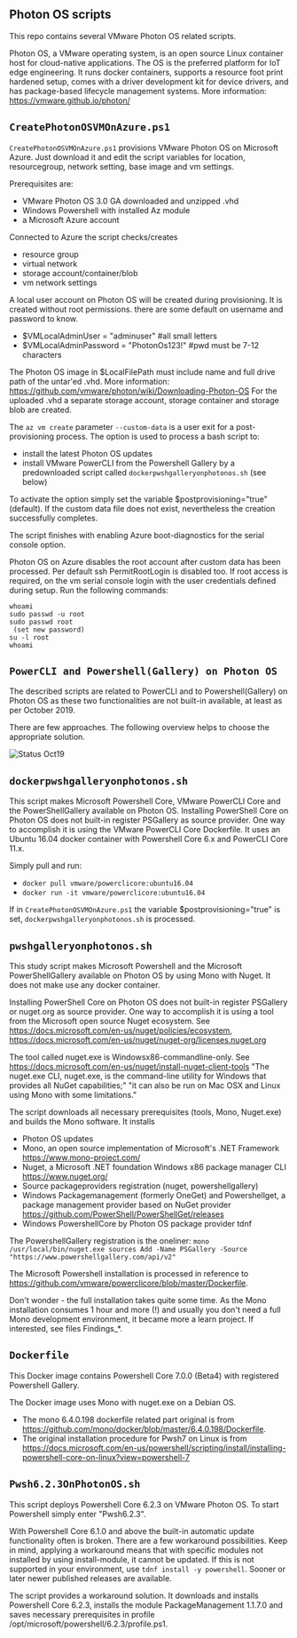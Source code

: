 Photon OS scripts
-
This repo contains several VMware Photon OS related scripts.

Photon OS, a VMware operating system,  is an open source Linux container host for cloud-native applications. The OS is the preferred platform for IoT edge engineering. It runs docker containers, supports a resource foot print hardened setup, comes with a driver development kit for device drivers, and has package-based lifecycle management systems.
More information: https://vmware.github.io/photon/

```CreatePhotonOSVMOnAzure.ps1```
-
```CreatePhotonOSVMOnAzure.ps1``` provisions VMware Photon OS on Microsoft Azure. Just download it and edit the script variables for location, resourcegroup, network setting, base image and vm settings.

Prerequisites are:
- VMware Photon OS 3.0 GA downloaded and unzipped .vhd
- Windows Powershell with installed Az module
- a Microsoft Azure account

Connected to Azure the script checks/creates
- resource group
- virtual network
- storage account/container/blob
- vm network settings

A local user account on Photon OS will be created during provisioning. It is created without root permissions. there are some default on username and password to know.
- $VMLocalAdminUser = "adminuser" #all small letters
- $VMLocalAdminPassword = "PhotonOs123!" #pwd must be 7-12 characters

The Photon OS image in $LocalFilePath must include name and full drive path of the untar'ed .vhd.
More information: https://github.com/vmware/photon/wiki/Downloading-Photon-OS
For the uploaded .vhd a separate storage account, storage container and storage blob are created.

The ```az vm create``` parameter ```--custom-data``` is a user exit for a post-provisioning process. The option is used to process a bash script to:
- install the latest Photon OS updates
- install VMware PowerCLI from the Powershell Gallery by a predownloaded script called ```dockerpwshgalleryonphotonos.sh``` (see below)

To activate the option simply set the variable $postprovisioning="true" (default). If the custom data file does not exist, nevertheless the creation successfully completes.

The script finishes with enabling Azure boot-diagnostics for the serial console option.

Photon OS on Azure disables the root account after custom data has been processed. Per default ssh PermitRootLogin is disabled too.
If root access is required, on the vm serial console login with the user credentials defined during setup. Run the following commands:
```
whoami
sudo passwd -u root
sudo passwd root
 (set new password)
su -l root
whoami
```

```PowerCLI and Powershell(Gallery) on Photon OS```
-
The described scripts are related to PowerCLI and to Powershell(Gallery) on Photon OS as these two functionalities are not built-in available, at least as per October 2019.

There are few approaches. The following overview helps to choose the appropriate solution.

![Status Oct19](https://github.com/dcasota/photonos-scripts/blob/master/Status_Oct19.png)

```dockerpwshgalleryonphotonos.sh```
-
This script makes Microsoft Powershell Core, VMware PowerCLI Core and the PowerShellGallery available on Photon OS.
Installing PowerShell Core on Photon OS does not built-in register PSGallery as source provider.
One way to accomplish it is using the VMware PowerCLI Core Dockerfile. It uses an Ubuntu 16.04 docker container with Powershell Core 6.x and PowerCLI Core 11.x.

Simply pull and run:
- ```docker pull vmware/powerclicore:ubuntu16.04```
- ```docker run -it vmware/powerclicore:ubuntu16.04```

If in ```CreatePhotonOSVMOnAzure.ps1``` the variable $postprovisioning="true" is set, ```dockerpwshgalleryonphotonos.sh``` is processed.

```pwshgalleryonphotonos.sh```
-
This study script makes Microsoft Powershell and the Microsoft PowerShellGallery available on Photon OS by using Mono with Nuget. It does not make use any docker container.

Installing PowerShell Core on Photon OS does not built-in register PSGallery or nuget.org as source provider.
One way to accomplish it is using a tool from the Microsoft open source Nuget ecosystem.
See https://docs.microsoft.com/en-us/nuget/policies/ecosystem, https://docs.microsoft.com/en-us/nuget/nuget-org/licenses.nuget.org

The tool called nuget.exe is Windowsx86-commandline-only. See https://docs.microsoft.com/en-us/nuget/install-nuget-client-tools
"The nuget.exe CLI, nuget.exe, is the command-line utility for Windows that provides all NuGet capabilities;"
"it can also be run on Mac OSX and Linux using Mono with some limitations."

The script downloads all necessary prerequisites (tools, Mono, Nuget.exe) and builds the Mono software. It installs
- Photon OS updates
- Mono, an open source implementation of Microsoft's .NET Framework https://www.mono-project.com/
- Nuget, a Microsoft .NET foundation Windows x86 package manager CLI https://www.nuget.org/
- Source packageproviders registration (nuget, powershellgallery)
- Windows Packagemanagement (formerly OneGet) and Powershellget, a package management provider based on NuGet provider https://github.com/PowerShell/PowerShellGet/releases
- Windows PowershellCore by Photon OS package provider tdnf

The PowershellGallery registration is the oneliner:
```mono /usr/local/bin/nuget.exe sources Add -Name PSGallery -Source "https://www.powershellgallery.com/api/v2"```

The Microsoft Powershell installation is processed in reference to https://github.com/vmware/powerclicore/blob/master/Dockerfile.

Don't wonder - the full installation takes quite some time. As the Mono installation consumes 1 hour and more (!) and usually you don't need a full Mono development environment, it became more a learn project. If interested, see files Findings_*.

```Dockerfile```
-
This Docker image contains Powershell Core 7.0.0 (Beta4) with registered Powershell Gallery.

The Docker image uses Mono with nuget.exe on a Debian OS.
- The mono 6.4.0.198 dockerfile related part original is from https://github.com/mono/docker/blob/master/6.4.0.198/Dockerfile.
- The original installation procedure for Pwsh7 on Linux is from https://docs.microsoft.com/en-us/powershell/scripting/install/installing-powershell-core-on-linux?view=powershell-7

```Pwsh6.2.3OnPhotonOS.sh```
-
This script deploys Powershell Core 6.2.3 on VMware Photon OS. To start Powershell simply enter "Pwsh6.2.3".

With Powershell Core 6.1.0 and above the built-in automatic update functionality often is broken. There are a few workaround possibilities. Keep in mind, applying a workaround means that with specific modules not installed by using install-module, it cannot be updated. If this is not supported in your environment, use ```tdnf install -y powershell```. Sooner or later newer published releases are available.

The script provides a workaround solution. It downloads and installs Powershell Core 6.2.3, installs the module PackageManagement 1.1.7.0 and saves necessary prerequisites in profile /opt/microsoft/powershell/6.2.3/profile.ps1.
